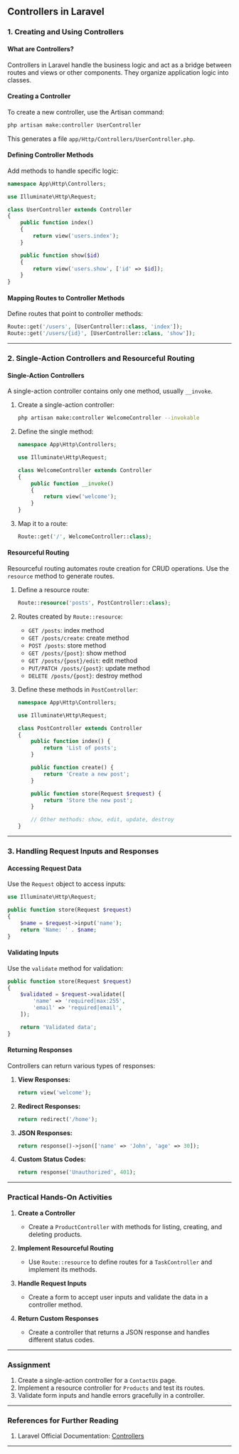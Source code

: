**Controllers in Laravel**
---

### **1. Creating and Using Controllers**

#### **What are Controllers?**
Controllers in Laravel handle the business logic and act as a bridge between routes and views or other components. They organize application logic into classes.

#### **Creating a Controller**
To create a new controller, use the Artisan command:
```bash
php artisan make:controller UserController
```
This generates a file `app/Http/Controllers/UserController.php`.

#### **Defining Controller Methods**
Add methods to handle specific logic:
```php
namespace App\Http\Controllers;

use Illuminate\Http\Request;

class UserController extends Controller
{
    public function index()
    {
        return view('users.index');
    }

    public function show($id)
    {
        return view('users.show', ['id' => $id]);
    }
}
```

#### **Mapping Routes to Controller Methods**
Define routes that point to controller methods:
```php
Route::get('/users', [UserController::class, 'index']);
Route::get('/users/{id}', [UserController::class, 'show']);
```

---

### **2. Single-Action Controllers and Resourceful Routing**

#### **Single-Action Controllers**
A single-action controller contains only one method, usually `__invoke`.

1. Create a single-action controller:
   ```bash
   php artisan make:controller WelcomeController --invokable
   ```

2. Define the single method:
   ```php
   namespace App\Http\Controllers;

   use Illuminate\Http\Request;

   class WelcomeController extends Controller
   {
       public function __invoke()
       {
           return view('welcome');
       }
   }
   ```

3. Map it to a route:
   ```php
   Route::get('/', WelcomeController::class);
   ```

#### **Resourceful Routing**
Resourceful routing automates route creation for CRUD operations. Use the `resource` method to generate routes.

1. Define a resource route:
   ```php
   Route::resource('posts', PostController::class);
   ```

2. Routes created by `Route::resource`:
    - `GET /posts`: index method
    - `GET /posts/create`: create method
    - `POST /posts`: store method
    - `GET /posts/{post}`: show method
    - `GET /posts/{post}/edit`: edit method
    - `PUT/PATCH /posts/{post}`: update method
    - `DELETE /posts/{post}`: destroy method

3. Define these methods in `PostController`:
   ```php
   namespace App\Http\Controllers;

   use Illuminate\Http\Request;

   class PostController extends Controller
   {
       public function index() {
           return 'List of posts';
       }

       public function create() {
           return 'Create a new post';
       }

       public function store(Request $request) {
           return 'Store the new post';
       }

       // Other methods: show, edit, update, destroy
   }
   ```

---

### **3. Handling Request Inputs and Responses**

#### **Accessing Request Data**
Use the `Request` object to access inputs:
```php
use Illuminate\Http\Request;

public function store(Request $request)
{
    $name = $request->input('name');
    return 'Name: ' . $name;
}
```

#### **Validating Inputs**
Use the `validate` method for validation:
```php
public function store(Request $request)
{
    $validated = $request->validate([
        'name' => 'required|max:255',
        'email' => 'required|email',
    ]);

    return 'Validated data';
}
```

#### **Returning Responses**
Controllers can return various types of responses:

1. **View Responses:**
   ```php
   return view('welcome');
   ```

2. **Redirect Responses:**
   ```php
   return redirect('/home');
   ```

3. **JSON Responses:**
   ```php
   return response()->json(['name' => 'John', 'age' => 30]);
   ```

4. **Custom Status Codes:**
   ```php
   return response('Unauthorized', 401);
   ```

---

### **Practical Hands-On Activities**

1. **Create a Controller**
    - Create a `ProductController` with methods for listing, creating, and deleting products.

2. **Implement Resourceful Routing**
    - Use `Route::resource` to define routes for a `TaskController` and implement its methods.

3. **Handle Request Inputs**
    - Create a form to accept user inputs and validate the data in a controller method.

4. **Return Custom Responses**
    - Create a controller that returns a JSON response and handles different status codes.

---

### **Assignment**
1. Create a single-action controller for a `ContactUs` page.
2. Implement a resource controller for `Products` and test its routes.
3. Validate form inputs and handle errors gracefully in a controller.

---

### **References for Further Reading**
1. Laravel Official Documentation: [Controllers](https://laravel.com/docs/11.x/controllers)

---
